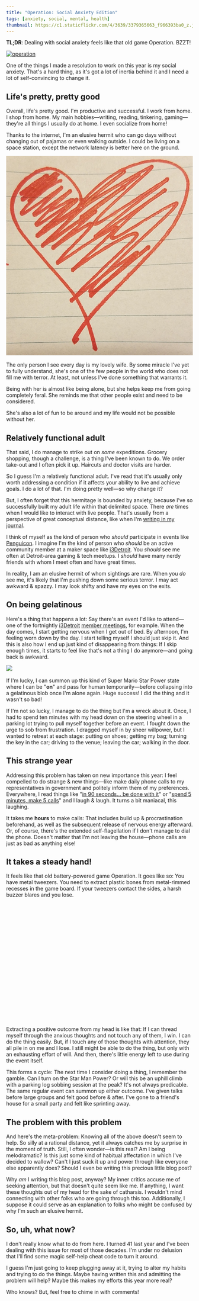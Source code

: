 ```yaml
---
title: "Operation: Social Anxiety Edition"
tags: [anxiety, social, mental, health]
thumbnail: https://c1.staticflickr.com/4/3639/3379365663_f966393ba0_z.jpg
---
```


**TL;DR**: Dealing with social anxiety feels like that old game Operation. BZZT!

<!--more-->

<a data-flickr-embed="true"  href="https://www.flickr.com/photos/foreverdigital/3379365663/in/photolist-69C8Fe-pu3mfW-9Bv4ea-biWkGx-fbMxp-ejerNC-ejezzb-dZNCGx-iH98pX-8vBVTe-2nEkS-8vEXjo-hJfJMv-azsQDV-pu1Avg-bWfPmW-bCEPaQ-4qFd84-29RVSQ-b8E1ER-ej1AmS-bCgETS-8vEXd9-fvJfjW-8vBWaH-8vEXtU-8vEXmG-ej82x2-ejE4Mi-b8G1AB-bRbjpM-9JFWdK-b8DZS4-gaVaRC-8uVpXv-8vEXbY-edy5iv-8vEXpw-ei5Mht-k1H7g-b8E11K-8vBVYn-nQdDvA-czXZxd-q5zVfA-ejKNDY-boiid3-6WrbUV-6BxAua-eiC5pG" title="operation"><img class="fullwidth" src="https://c1.staticflickr.com/4/3639/3379365663_f966393ba0_z.jpg" width="640" height="432" alt="operation"></a>

<nav role="navigation" class="table-of-contents"></nav>

One of the things I made a resolution to work on this year is my social
anxiety. That's a hard thing, as it's got a lot of inertia
behind it and I need a lot of self-convincing to change it.

## Life's pretty, pretty good

Overall, life's pretty good. I'm productive and successful. I work from home.
I shop from home. My main hobbies—writing, reading, tinkering, gaming—they're
all things I usually do at home. I even socialize from home! 

Thanks to the internet, I'm an elusive hermit who can go days without changing
out of pajamas or even walking outside. I could be living on a space station,
except the network latency is better here on the ground.

<img class="inset left" src="/uploads/2016/heartbroken.jpg" />

The only person I see every day is my lovely wife. By some miracle I've
yet to fully understand, she's one of the few people in the world who does not
fill me with terror. At least, not unless I've done something that warrants
it.

Being with her is almost like being alone, but she helps keep me from
going completely feral. She reminds me that other people exist and need to be
considered.

She's also a lot of fun to be around and my life would not be
possible without her.
<br style="clear: both"/>

## Relatively functional adult

That said, I do manage to strike out on *some* expeditions.  Grocery shopping,
though a challenge, is a thing I've been known to do. We order take-out and I
often pick it up. Haircuts and doctor visits are harder.

So I guess I'm a relatively functional adult. I've read that it's
usually only worth addressing a condition if it affects your ability to live
and achieve goals. I do a lot of that. I'm doing pretty well—so why change it?

But, I often forget that this hermitage is bounded by anxiety, because I've so
successfully built my adult life within that delimited space. There *are*
times when I would like to interact with live people. That's usually from a
perspective of great conceptual distance, like when I'm [writing in my
journal][]. 

I think of myself as the kind of person who *should* participate in events
like [Penguicon][]. I imagine I'm the kind of person who *should* be an active
community member at a maker space like [i3Detroit][]. You *should* see me
often at Detroit-area gaming & tech meetups. I *should* have many nerdy
friends with whom I meet often and have great times.

In reality, I am an elusive hermit of whom sightings are rare. When you
*do* see me, it's likely that I'm pushing down some serious terror. I may act
awkward & spazzy. I may look shifty and have my eyes on the exits.

## On being gelatinous

Here's a thing that happens a lot: Say there's an event I'd like to attend—one
of the fortnightly [i3Detroit][] [member meetings][], for example. When the
day comes, I start getting nervous when I get out of bed. By afternoon, I'm
feeling worn down by the day. I start telling myself I should just
skip it. And this is also how I end up just kind of disappearing from things:
If I skip enough times, it starts to feel like that's not a thing I do
anymore—and going back is awkward.

[member meetings]: https://www.i3detroit.org/wiki/Main_Page

<img class="inset right" src="https://1.bp.blogspot.com/-tj8RNJyjuq8/V7zt0vRot7I/AAAAAAAAaoY/ae-HGggy-jYoB3BR6jAqyYikJdX_3igGgCLcB/s1600/Odo.gif" />

If I'm lucky, I can summon up this kind of Super Mario Star Power
state where I can be "**on**" and pass for human temporarily—before collapsing
into a gelatinous blob once I'm alone again. Huge success! I did the thing and
it wasn't so bad!

If I'm not so lucky, I manage to do the thing but I'm a wreck about it. Once,
I had to spend ten minutes with my head down on the steering wheel in a
parking lot trying to pull myself together before an event. I fought down the
urge to sob from frustration. I dragged myself in by sheer willpower, but I
wanted to retreat at each stage: putting on shoes; getting my bag; turning the
key in the car; driving to the venue; leaving the car; walking in the door.

## This strange year

Addressing this problem has taken on new importance this year: I feel compelled
to do strange & new things—like make daily phone calls to my
representatives in government and politely inform them of my preferences.
Everywhere, I read things like "[in 90 seconds... be done with
it](https://dailyaction.org/)" or "[spend 5 minutes, make 5
calls](https://5calls.org/)" and I laugh & laugh. It turns a bit maniacal,
this laughing.

It takes me **hours** to make calls: That includes build up &
procrastination beforehand, as well as the subsequent release of nervous
energy afterward. Or, of course, there's the extended self-flagellation if I
don't manage to dial the phone. Doesn't matter that I'm not leaving the
house—phone calls are just as bad as anything else!

## It takes a steady hand!

It feels like that old battery-powered game Operation. It goes like
so: You have metal tweezers. You need to extract plastic bones from
metal-rimmed recesses in the game board. If your tweezers contact the sides, a
harsh buzzer blares and you lose.

<div class="video-container"><iframe class="lazyload" width="560" height="315" src="" data-src="https://www.youtube.com/embed/_6MAkLJ79LE?ecver=1" frameborder="0" allowfullscreen></iframe></div>

Extracting a positive outcome from my head is like that: If I can thread
myself through the anxious thoughts and not touch any of them, I win. I can do
the thing easily. But, if I touch any of those thoughts with attention, they
all pile in on me and I lose. I still might be able to do the thing, but only
with an exhausting effort of will. And then, there's little energy left to use
during the event itself.

This forms a cycle: The next time I consider doing a thing, I remember the
gamble. Can I turn on the Star Man Power? Or will this be an uphill climb with
a parking log sobbing session at the peak? It's not always predicable. The
same regular event can summon up either outcome. I've given talks before large
groups and felt good before & after. I've gone to a friend's house for a
small party and felt like sprinting away.

## The problem with this problem

And here's the meta-problem: Knowing all of the above doesn't seem to help. So
silly at a rational distance, yet it always catches me by surprise in the
moment of truth. Still, I often wonder—is this real? Am I being melodramatic?
Is this just some kind of habitual affectation in which I've decided to
wallow? Can't I just suck it up and power through like everyone else
apparently does? Should I even be writing this precious little blog post?

Why *am* I writing this blog post, anyway? My inner critics accuse me of seeking
attention, but that doesn't quite seem like me. If anything, I want these
thoughts out of my head for the sake of catharsis. I wouldn't mind connecting
with other folks who are going through this too. Additionally, I suppose it
could serve as an explanation to folks who might be confused by why I'm such
an elusive hermit. 

## So, uh, what now?

I don't really know what to do from here.  I turned 41 last year and I've
been dealing with this issue for most of those decades. I'm under no delusion
that I'll find some magic self-help cheat code to turn it around. 

I guess I'm just going to keep plugging away at it, trying to alter my habits
and trying to do the things.  Maybe having written this and admitting the
problem will help? Maybe this makes my efforts this year more real?

Who knows? But, feel free to chime in with comments!

[i3Detroit]: https://www.i3detroit.org/
[Penguicon]: https://2017.penguicon.org/
[writing in my journal]: https://blog.lmorchard.com/2017/01/31/pages-and-pens/

<script async src="//embedr.flickr.com/assets/client-code.js" charset="utf-8"></script>

<!-- vim: set wrap wm=5 syntax=markdown textwidth=78: -->

